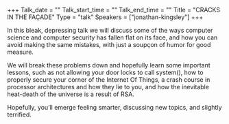 +++
Talk_date = ""
Talk_start_time = ""
Talk_end_time = ""
Title = "CRACKS IN THE FAÇADE"
Type = "talk"
Speakers = ["jonathan-kingsley"]
+++

In this bleak, depressing talk we will discuss some of the ways computer science and computer security has fallen flat on its face, and how you can avoid making the same mistakes, with just a soupçon of humor for good measure.

We will break these problems down and hopefully learn some important lessons, such as not allowing your door locks to call system(), how to properly secure your corner of the Internet Of Things, a crash course in processor architectures and how they lie to you, and how the inevitable heat-death of the universe is a result of RSA.

Hopefully, you’ll emerge feeling smarter, discussing new topics, and slightly terrified.
